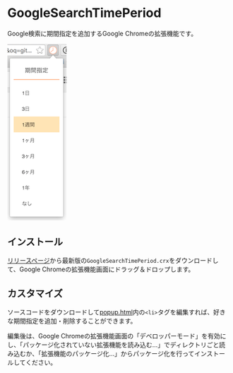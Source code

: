 # GoogleSearchTimePeriod
Google検索に期間指定を追加するGoogle Chromeの拡張機能です。

![image](./image.png)

## インストール

[リリースページ](https://github.com/morikuni/GoogleSearchTimePeriod/releases)から最新版の`GoogleSearchTimePeriod.crx`をダウンロードして、Google Chromeの拡張機能画面にドラッグ＆ドロップします。

## カスタマイズ

ソースコードをダウンロードして[popup.html](./popup.html)内の`<li>`タグを編集すれば、好きな期間指定を追加・削除することができます。

編集後は、Google Chromeの拡張機能画面の「デベロッパーモード」を有効にし、「パッケージ化されていない拡張機能を読み込む...」でディレクトリごと読み込むか、「拡張機能のパッケージ化...」からパッケージ化を行ってインストールしてください。
